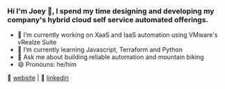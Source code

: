 ### Hi I'm Joey 👋, I spend my time designing and developing my company's hybrid cloud self service automated offerings.


- 🔭 I’m currently working on XaaS and IaaS automation using VMware's vRealze Suite
- 🌱 I’m currently learning Javascript, Terraform and Python
- 💬 Ask me about building reliable automation and mountain biking
- 😄 Pronouns: he/him

🏡 [website][website] | 👔 [linkedin][linkedin]
 

[linkedin]: https://linkedin.com/in/joeykleinsorge
[website]: https://joeykleinsorge.com
